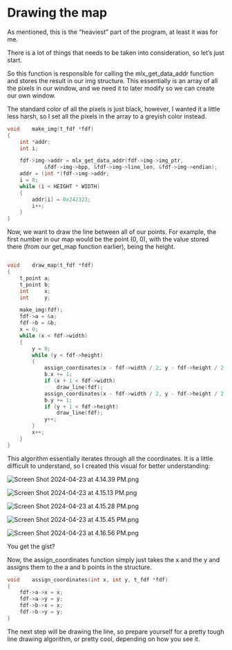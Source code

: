 # Drawing the map

As mentioned, this is the “heaviest” part of the program, at least it was for me. 

There is a lot of things that needs to be taken into consideration, so let’s just start. 

So this function is responsible for calling the mlx_get_data_addr function and stores the result in our img structure. This essentially is an array of all the pixels in our window, and we need it to later modify so we can create our own window. 

The standard color of all the pixels is just black, however, I wanted it a little less harsh, so I set all the pixels in the array to a greyish color instead.

```c
void	make_img(t_fdf *fdf)
{
	int	*addr;
	int	i;

	fdf->img->addr = mlx_get_data_addr(fdf->img->img_ptr,
			&fdf->img->bpp, &fdf->img->line_len, &fdf->img->endian);
	addr = (int *)fdf->img->addr;
	i = 0;
	while (i < HEIGHT * WIDTH)
	{
		addr[i] = 0x242323;
		i++;
	}
}
```

Now, we want to draw the line between all of our points. For example, the first number in our map would be the point (0, 0), with the value stored there (from our get_map function earlier), being the height. 

```c

void	draw_map(t_fdf *fdf)
{
	t_point	a;
	t_point	b;
	int		x;
	int		y;

	make_img(fdf);
	fdf->a = &a;
	fdf->b = &b;
	x = 0;
	while (x < fdf->width)
	{
		y = 0;
		while (y < fdf->height)
		{
			assign_coordinates(x - fdf->width / 2, y - fdf->height / 2, fdf);
			b.x += 1;
			if (x + 1 < fdf->width)
				draw_line(fdf);
			assign_coordinates(x - fdf->width / 2, y - fdf->height / 2, fdf);
			b.y += 1;
			if (y + 1 < fdf->height)
				draw_line(fdf);
			y++;
		}
		x++;
	}
}
```

This algorithm essentially iterates through all the coordinates. It is a little difficult to understand, so I created this visual for better understanding:

![Screen Shot 2024-04-23 at 4.14.39 PM.png](Drawing%20the%20map%20ee48ca12f1844e54a9d3b510877da9b1/Screen_Shot_2024-04-23_at_4.14.39_PM.png)

![Screen Shot 2024-04-23 at 4.15.13 PM.png](Drawing%20the%20map%20ee48ca12f1844e54a9d3b510877da9b1/Screen_Shot_2024-04-23_at_4.15.13_PM.png)

![Screen Shot 2024-04-23 at 4.15.28 PM.png](Drawing%20the%20map%20ee48ca12f1844e54a9d3b510877da9b1/Screen_Shot_2024-04-23_at_4.15.28_PM.png)

![Screen Shot 2024-04-23 at 4.15.45 PM.png](Drawing%20the%20map%20ee48ca12f1844e54a9d3b510877da9b1/Screen_Shot_2024-04-23_at_4.15.45_PM.png)

![Screen Shot 2024-04-23 at 4.16.56 PM.png](Drawing%20the%20map%20ee48ca12f1844e54a9d3b510877da9b1/Screen_Shot_2024-04-23_at_4.16.56_PM.png)

You get the gist?

Now, the assign_coordinates function simply just takes the x and the y and assigns them to the a and b points in the structure. 

```c
void	assign_coordinates(int x, int y, t_fdf *fdf)
{
	fdf->a->x = x;
	fdf->a->y = y;
	fdf->b->x = x;
	fdf->b->y = y;
}
```

The next step will be drawing the line, so prepare yourself for a pretty tough line drawing algorithm, or pretty cool, depending on how you see it.